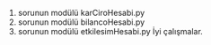 1. sorunun modülü karCiroHesabi.py 
2. sorunun modülü bilancoHesabi.py
3. sorunun modülü etkilesimHesabi.py
İyi çalışmalar.
